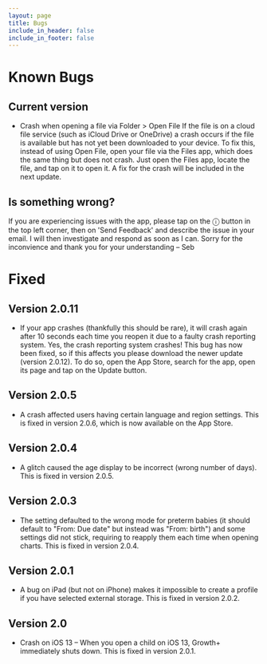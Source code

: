 ```yaml
---
layout: page
title: Bugs
include_in_header: false
include_in_footer: false
---
```


# Known Bugs

## Current version

* Crash when opening a file via Folder > Open File
If the file is on a cloud file service (such as iCloud Drive or OneDrive) a crash occurs if the file is available but has not yet been downloaded to your device. To fix this, instead of using Open File, open your file via the Files app, which does the same thing but does not crash. Just open the Files app, locate the file, and tap on it to open it. A fix for the crash will be included in the next update.

## Is something wrong?

If you are experiencing issues with the app, please tap on the ⓘ button in the top left corner, then on 'Send Feedback' and describe the issue in your email. I will then investigate and respond as soon as I can. Sorry for the inconvience and thank you for your understanding – Seb

# Fixed

## Version 2.0.11

* If your app crashes (thankfully this should be rare), it will crash again after 10 seconds each time you reopen it due to a faulty crash reporting system. Yes, the crash reporting system crashes! This bug has now been fixed, so if this affects you please download the newer update (version 2.0.12). To do so, open the App Store, search for the app, open its page and tap on the Update button.

## Version 2.0.5

* A crash affected users having certain language and region settings. This is fixed in version 2.0.6, which is now available on the App Store.

## Version 2.0.4

* A glitch caused the age display to be incorrect (wrong number of days). This is fixed in version 2.0.5.

## Version 2.0.3

* The setting defaulted to the wrong mode for preterm babies (it should default to "From: Due date" but instead was "From: birth") and some settings did not stick, requiring to reapply them each time when opening charts. This is fixed in version 2.0.4.

## Version 2.0.1

* A bug on iPad (but not on iPhone) makes it impossible to create a profile if you have selected external storage. This is fixed in version 2.0.2.

## Version 2.0

* Crash on iOS 13 – When you open a child on iOS 13, Growth+ immediately shuts down. This is fixed in version 2.0.1.

